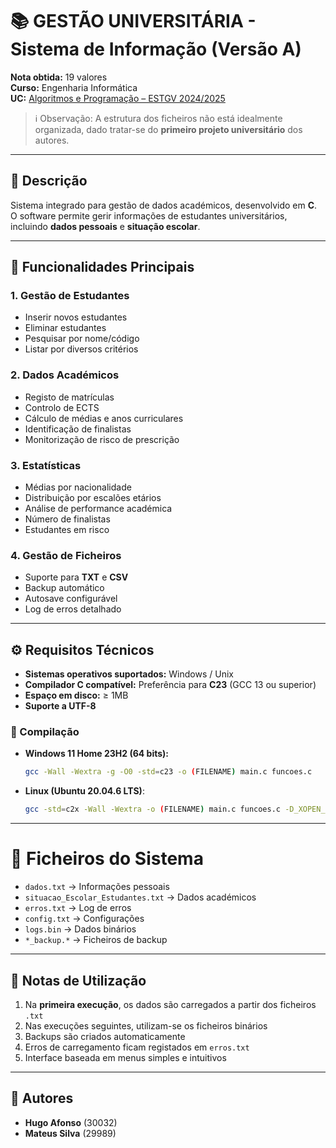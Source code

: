 # 📚 GESTÃO UNIVERSITÁRIA - Sistema de Informação (Versão A)

**Nota obtida:** 19 valores  
**Curso:** Engenharia Informática<br>
**UC:** <a href="https://github.com/huger6/LEI-AP" target="_blank">Algoritmos e Programação – ESTGV 2024/2025</a>

> ℹ️ Observação: A estrutura dos ficheiros não está idealmente organizada, dado tratar-se do **primeiro projeto universitário** dos autores.

---

## 📖 Descrição
Sistema integrado para gestão de dados académicos, desenvolvido em **C**.  
O software permite gerir informações de estudantes universitários, incluindo **dados pessoais** e **situação escolar**.

---

## 🚀 Funcionalidades Principais

### 1. Gestão de Estudantes
- Inserir novos estudantes  
- Eliminar estudantes  
- Pesquisar por nome/código  
- Listar por diversos critérios  

### 2. Dados Académicos
- Registo de matrículas  
- Controlo de ECTS  
- Cálculo de médias e anos curriculares  
- Identificação de finalistas  
- Monitorização de risco de prescrição  

### 3. Estatísticas
- Médias por nacionalidade  
- Distribuição por escalões etários  
- Análise de performance académica  
- Número de finalistas  
- Estudantes em risco  

### 4. Gestão de Ficheiros
- Suporte para **TXT** e **CSV**  
- Backup automático  
- Autosave configurável  
- Log de erros detalhado  

---

## ⚙️ Requisitos Técnicos
- **Sistemas operativos suportados:** Windows / Unix  
- **Compilador C compatível:** Preferência para **C23** (GCC 13 ou superior)  
- **Espaço em disco:** ≥ 1MB  
- **Suporte a UTF-8**

### 🔧 Compilação
- **Windows 11 Home 23H2 (64 bits):**  
  ```bash
  gcc -Wall -Wextra -g -O0 -std=c23 -o (FILENAME) main.c funcoes.c
  ```
- **Linux (Ubuntu 20.04.6 LTS)**:
  ```bash
  gcc -std=c2x -Wall -Wextra -o (FILENAME) main.c funcoes.c -D_XOPEN_SOURCE=700
  ```

---

# 📂 Ficheiros do Sistema
- `dados.txt` → Informações pessoais  
- `situacao_Escolar_Estudantes.txt` → Dados académicos  
- `erros.txt` → Log de erros  
- `config.txt` → Configurações  
- `logs.bin` → Dados binários  
- `*_backup.*` → Ficheiros de backup  

---

## 📝 Notas de Utilização
1. Na **primeira execução**, os dados são carregados a partir dos ficheiros `.txt`  
2. Nas execuções seguintes, utilizam-se os ficheiros binários  
3. Backups são criados automaticamente  
4. Erros de carregamento ficam registados em `erros.txt`  
5. Interface baseada em menus simples e intuitivos  

---

## 👥 Autores
- **Hugo Afonso** (30032)  
- **Mateus Silva** (29989)  
